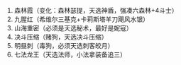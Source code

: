 1. 森林霞（变化：森林瑟提，天选神盾，强凑六森林+4斗士）
2. 九腥红（希维尔三基克+卡莉斯塔羊刀飓风水银）
3. 山海重密（必须是天选秘术，最好是妮寇）
4. 决斗压缩（赌狗，天选决斗压缩）
5. 明昼刺（毒狗，必须天选刺客皎月）
6. 七法龙王（天选法师，小法拿装备追三）